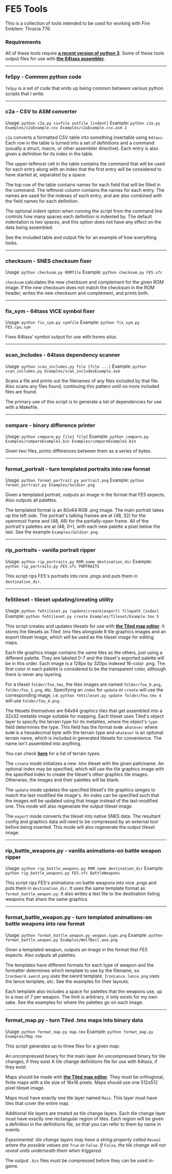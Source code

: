 
# FE5 Tools

This is a collection of tools intended to be used for working with Fire Emblem: Thracia 776.

### Requirements

All of these tools require [**a recent version of python 3**](https://www.python.org/). Some of these tools output files for use with [**the 64tass assembler**](https://sourceforge.net/projects/tass64/).

---

### fe5py - Common python code

`fe5py` is a set of code that ends up being common between various python scripts that I write.

---

### c2a - CSV to ASM converter

Usage: `python c2a.py csvfile outfile [indent]`
Example: `python c2a.py Examples/c2aExample.csv Examples/c2aExample.csv.asm 2`

`c2a` converts a formatted CSV table into something insertable using `64tass`. Each row in the table is turned into a set of definitions and a command (usually a struct, macro, or other assembler directive). Each entry is also given a definition for its index in the table.

The upper-leftmost cell in the table contains the command that will be used for each entry along with an index that the first entry will be considered to have started at, separated by a space.

The top row of the table contains names for each field that will be filled in the command. The leftmost column contains the names for each entry. The names are used for the indexes of each entry, and are also combined with the field names for each definition.

The optional indent option when running the script from the command line controls how many spaces each definition is indented by. The default indentation is two spaces, and this option does not have any effect on the data being assembled.

See the included table and output file for an example of how everything looks.

---

### checksum - SNES checksum fixer

Usage: `python checksum.py ROMfile`
Example: `python checksum.py FE5.sfc`

`checksum` calculates the new checksum and complement for the given ROM image. If the new checksum does not match the checksum in the ROM header, writes the new checksum and complement, and prints both.

---

### fix_sym - 64tass VICE symbol fixer

Usage: `python fix_sym.py symfile`
Example: `python fix_sym.py FE5.cpu.sym`

Fixes 64tass' symbol output for use with bsnes-plus.

---

### scan_includes - 64tass dependency scanner

Usage: `python scan_includes.py file [file ...]`
Example: `python scan_includes.py Examples/scan_includesExample.asm`

Scans a file and prints out the filenames of any files included by that file. Also scans any files found, continuing this pattern until no more included files are found.

The primary use of this script is to generate a list of dependencies for use with a Makefile.

---

### compare - binary difference printer

Usage: `python compare.py file1 file2`
Example: `python compare.py Examples/compareExample1.bin Examples/compareExample2.bin`

Given two files, prints differences between them as a series of bytes.

---

### format_portrait - turn templated portraits into raw format

Usage: `python format_portrait.py portrait.png`
Example: `python format_portrait.py Examples/Soldier.png`

Given a templated portrait, outputs an image in the format that FE5 expects. Also outputs all palettes.

The templated format is an 80x64 RGB .png image. The main portrait takes up the left side. The portrait's talking frames are at (48, 32) for the openmost frame and (48, 48) for the partially-open frame. All of the portrait's palettes are at (48, 0+), with each new palette a pixel below the last. See the example `Examples/Soldier.png`.

---

### rip_portraits - vanilla portrait ripper

Usage: `python rip_portraits.py ROM_name destination_dir`
Example: `python rip_portraits.py FE5.sfc PORTRAITS`

This script rips FE5's portraits into nice .pngs and puts them in `destination_dir`.

---

### fe5tileset - tileset updating/creating utility

Usage: `python fe5tileset.py (update|create|export) filepath [index]`
Example: `python fe5tileset.py create Examples/Tileset/Example.tmx 5`

This script creates and updates tilesets for use with [**the Tiled map editor**](https://www.mapeditor.org/). It stores the tilesets as Tiled .tmx files alongside 8 tile graphics images and an export tileset image, which will be used as the tileset image for editing maps.

Each tile graphics image contains the same tiles as the others, just using a different palette. They are labeled 0-7 and the tileset's exported palette will be in this order. Each image is a 128px by 320px indexed 16-color .png. The first color in each palette is considered to be the transparent color, although there is never any layering.

For a tileset `folder/foo.tmx`, the tiles images are named `folder/foo_0.png`, `folder/foo_1.png`, etc. Specifying an `index` for `update` or `create` will use the corresponding image, i.e. `python fe5tileset.py update folder/foo.tmx 4` will use `folder/foo_4.png`.

The tilesets themselves are 64x64 graphics tiles that get assembled into a 32x32 metatile image suitable for mapping. Each tileset uses Tiled's object layer to specify the terrain type for its metatiles, where the object's `type` field determines the type. This field has the format `0xNN whatever` where `0xNN` is a hexadecimal byte with the terrain type and `whatever` is an optional terrain name, which is included in generated tilesets for convenience. The name isn't assembled into anything.

You can check [**here**](https://github.com/ZaneAvernathy/VoltEdge/blob/master/VOLTEDGE/Terrain.h) for a list of terrain types.

The `create` mode initializes a new .tmx tileset with the given path/name. An optional index may be specified, which will use the tile graphics image with the specified index to create the tileset's other graphics tile images. Otherwise, the images and their palettes will be blank.

The `update` mode updates the specified tileset's tile graphics iamges to match the last-modified tile image's. An index can be specified such that the images will be updated using that image instead of the last-modified one. This mode will also regenerate the output tileset image.

The `export` mode converts the tileset into native SNES data. The resultant config and graphics data will need to be compressed by an external tool before being inserted. This mode will also regenerate the output tileset image.

---

### rip_battle_weapons.py - vanilla animations-on battle weapon ripper

Usage: `python rip_battle_weapons.py ROM_name destination_dir`
Example: `python rip_battle_weapons.py FE5.sfc BattleWeapons`

This script rips FE5's animations-on battle weapons into nice .pngs and puts them in `destination_dir`. It uses the same template format as `format_battle_weapon.py`. It also writes a text file to the destination listing weapons that share the same graphics.

---

### format_battle_weapon.py - turn templated animations-on battle weapons into raw format

Usage: `python format_battle_weapon.py weapon.type.png`
Example: `python format_battle_weapon.py Examples/WolfBeil.axe.png`

Given a templated weapon, outputs an image in the format that FE5 expects. Also outputs all palettes.

The templates have different formats for each type of weapon and the formatter determines which template to use by the filename, so `IronSword.sword.png` uses the sword template, `IronLance.lance.png` uses the lance template, etc. See the examples for their layouts.

Each template also includes a space for palettes that the weapons use, up to a max of 7 per weapon. The limit is arbitrary, it only exists for my own sake. See the examples for where the palettes go on each image.

---

### format_map.py - turn Tiled .tmx maps into binary data

Usage: `python format_map.py map.tmx`
Example: `python format_map.py Examples/Map.tmx`

This script generates up to three files for a given map:

An uncompressed binary for the main layer
An uncompressed binary for tile changes, if they exist
A tile change definitions file for use with 64tass, if they exist.

Maps should be made with [**the Tiled map editor**](https://www.mapeditor.org/). They must be orthogonal, finite maps with a tile size of 16x16 pixels. Maps should use one 512x512 pixel tileset image.

Maps must have exactly one tile layer named `Main`. This layer must have tiles that cover the entire map.

Additional tile layers are treated as tile change layers. Each tile change layer must have exactly one rectangular region of tiles. Each region will be given a definition in the definitions file, so that you can refer to them by name in events.

*Experimental: tile change layers may have a string property called `Reveal` where the possible values are `True` or `False`. If `False`, the tile change will not reveal units underneath them when triggered.*

The output `.bin` files must be compressed before they can be used in-game.
